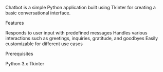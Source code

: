 

Chatbot is a simple Python application built using Tkinter for creating a basic conversational interface.

Features

Responds to user input with predefined messages
Handles various interactions such as greetings, inquiries, gratitude, and goodbyes
Easily customizable for different use cases

Prerequisites

Python 3.x
Tkinter




